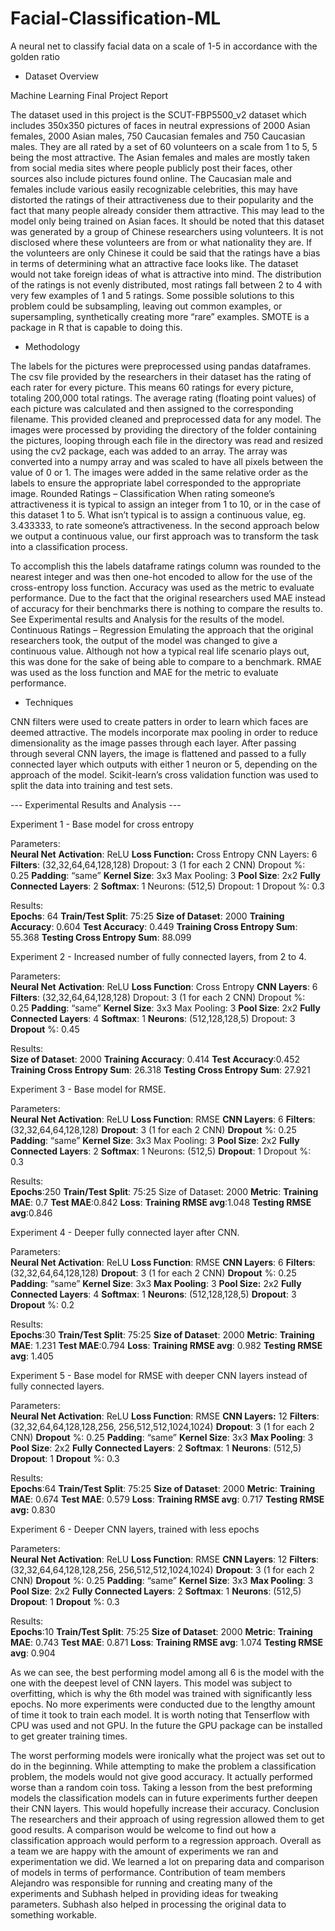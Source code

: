 # Facial-Classification-ML
A neural net to classify facial data on a scale of 1-5 in accordance with the golden ratio

* Dataset Overview

Machine Learning Final Project Report

The dataset used in this project is the SCUT-FBP5500_v2 dataset which includes 350x350 pictures of faces in neutral expressions of 2000 Asian females, 2000 Asian males, 750 Caucasian females and 750 Caucasian males. They are all rated by a set of 60 volunteers on a scale from 1 to 5, 5 being the most attractive. The Asian females and males are mostly taken from social media sites where people publicly post their faces, other sources also include pictures found online.
The Caucasian male and females include various easily recognizable celebrities, this may have distorted the ratings of their attractiveness due to their popularity and the fact that many people already consider them attractive. This may lead to the model only being trained on Asian faces.
It should be noted that this dataset was generated by a group of Chinese researchers using volunteers. It is not disclosed where these volunteers are from or what nationality they are. If the volunteers are only Chinese it could be said that the ratings have a bias in terms of determining what an attractive face looks like. The dataset would not take foreign ideas of what is attractive into mind.
The distribution of the ratings is not evenly distributed, most ratings fall between 2 to 4 with very few examples of 1 and 5 ratings. Some possible solutions to this problem could be subsampling, leaving out common examples, or supersampling, synthetically creating more “rare” examples. SMOTE is a package in R that is capable to doing this.

* Methodology

The labels for the pictures were preprocessed using pandas dataframes. The csv file provided by the researchers in their dataset has the rating of each rater for every picture. This means 60 ratings for every picture, totaling 200,000 total ratings. The average rating (floating point values) of each picture was calculated and then assigned to the corresponding filename. This provided cleaned and preprocessed data for any model.
The images were processed by providing the directory of the folder containing the pictures, looping through each file in the directory was read and resized using the cv2 package, each was added to an array. The array was converted into a numpy array and was scaled to have all pixels between the value of 0 or 1. The images were added in the same relative order as the labels to ensure the appropriate label corresponded to the appropriate image.
Rounded Ratings – Classification
When rating someone’s attractiveness it is typical to assign an integer from 1 to 10, or in the case of this dataset 1 to 5. What isn’t typical is to assign a continuous value, eg. 3.433333, to
rate someone’s attractiveness. In the second approach below we output a continuous value, our first approach was to transform the task into a classification process.

To accomplish this the labels dataframe ratings column was rounded to the nearest integer and was then one-hot encoded to allow for the use of the cross-entropy loss function. Accuracy was used as the metric to evaluate performance. Due to the fact that the original researchers used MAE instead of accuracy for their benchmarks there is nothing to compare the results to. See Experimental results and Analysis for the results of the model.
Continuous Ratings – Regression
Emulating the approach that the original researchers took, the output of the model was changed to give a continuous value. Although not how a typical real life scenario plays out, this was done for the sake of being able to compare to a benchmark. RMAE was used as the loss function and MAE for the metric to evaluate performance.

* Techniques

CNN filters were used to create patters in order to learn which faces are deemed attractive. The models incorporate max pooling in order to reduce dimensionality as the image passes through each layer. After passing through several CNN layers, the image is flattened and passed to a fully connected layer which outputs with either 1 neuron or 5, depending on the approach of the model. Scikit-learn’s cross validation function was used to split the data into training and test sets.

  --- Experimental Results and Analysis ---
  
Experiment 1 - Base model for cross entropy

Parameters:   
              **Neural Net**
              **Activation**: ReLU
              **Loss Function:** Cross Entropy CNN Layers: 6
              **Filters**: (32,32,64,64,128,128) Dropout: 3 (1 for each 2 CNN) Dropout %: 0.25
              **Padding**: “same”
              **Kernel Size**: 3x3 Max Pooling: 3
              **Pool Size**: 2x2
              **Fully Connected Layers**: 2
              **Softmax**: 1 Neurons: (512,5) Dropout: 1 Dropout %: 0.3
              
Results:      
              **Epochs**: 64
              **Train/Test Split**: 75:25
              **Size of Dataset**: 2000 
              **Training Accuracy**: 0.604 
              **Test Accuracy**: 0.449 
              **Training Cross Entropy Sum**: 55.368
              **Testing Cross Entropy Sum**: 88.099
              
Experiment 2 - Increased number of fully connected layers, from 2 to 4.

Parameters:   
              **Neural Net**
              **Activation**: ReLU
              **Loss Function**: Cross Entropy 
              **CNN Layers**: 6
              **Filters**: (32,32,64,64,128,128) Dropout: 3 (1 for each 2 CNN) Dropout %: 0.25
              **Padding**: “same”
              **Kernel Size**: 3x3 Max Pooling: 3
              **Pool Size**: 2x2
              **Fully Connected Layers**: 4
              **Softmax**: 1
              **Neurons**: (512,128,128,5) Dropout: 3
              **Dropout** %: 0.45
              
Results:      
              **Size of Dataset**: 2000 
              **Training Accuracy**: 0.414 
              **Test Accuracy**:0.452 
              **Training Cross Entropy Sum**: 26.318
              **Testing Cross Entropy Sum**: 27.921
              
Experiment 3 - Base model for RMSE.

Parameters:   
              **Neural Net Activation**: ReLU 
              **Loss Function**: RMSE 
              **CNN Layers**: 6
              **Filters**: (32,32,64,64,128,128) 
              **Dropout**: 3 (1 for each 2 CNN) 
              **Dropout** %: 0.25
              **Padding**: “same”
              **Kernel Size**: 3x3 Max Pooling: 3
              **Pool Size**: 2x2
              **Fully Connected Layers**: 2
              **Softmax**: 1 Neurons: (512,5) 
              **Dropout**: 1 Dropout %: 0.3
              
Results:      
              **Epochs**:250
              **Train/Test Split**: 75:25 Size of Dataset: 2000 
              **Metric**:
              **Training MAE**: 0.7
              **Test MAE**:0.842
              **Loss**:
              **Training RMSE avg**:1.048 
              **Testing RMSE avg**:0.846
              
Experiment 4 - Deeper fully connected layer after CNN.

Parameters:   
              **Neural Net Activation**: ReLU 
              **Loss Function**: RMSE 
              **CNN Layers**: 6
              **Filters**: (32,32,64,64,128,128) 
              **Dropout**: 3 (1 for each 2 CNN) 
              **Dropout** %: 0.25
              **Padding**: “same”
              **Kernel Size**: 3x3 
              **Max Pooling**: 3
              **Pool Size:** 2x2
              **Fully Connected Layers**: 4
              **Softmax**: 1
              **Neurons**: (512,128,128,5) 
              **Dropout**: 3
              **Dropout** %: 0.2
              
Results:      
              **Epochs**:30
              **Train/Test Split**: 75:25 
              **Size of Dataset**: 2000 
              **Metric**:
              **Training MAE**: 1.231
              **Test MAE**:0.794
              **Loss**:
              **Training RMSE avg**: 0.982 
              **Testing RMSE avg**: 1.405
              
Experiment 5 - Base model for RMSE with deeper CNN layers instead of fully connected layers.

Parameters:   
              **Neural Net Activation**: ReLU 
              **Loss Function**: RMSE 
              **CNN Layers:** 12
              **Filters**: (32,32,64,64,128,128,256, 256,512,512,1024,1024)
              **Dropout**: 3 (1 for each 2 CNN) 
              **Dropout** %: 0.25
              **Padding**: “same”
              **Kernel Size**: 3x3
              **Max Pooling**: 3 
              **Pool Size**: 2x2
              **Fully Connected Layers**: 2 
              **Softmax**: 1
              **Neurons**: (512,5) 
              **Dropout**: 1
              **Dropout** %: 0.3
              
Results:      
              **Epochs**:64
              **Train/Test Split**: 75:25 
              **Size of Dataset**: 2000 
              **Metric**:
              **Training MAE**: 0.674
              **Test MAE**: 0.579
              **Loss**:
              **Training RMSE avg**: 0.717 
              **Testing RMSE avg:** 0.830
              
Experiment 6 - Deeper CNN layers, trained with less epochs

Parameters:   
              **Neural Net Activation**: ReLU 
              **Loss Function**: RMSE 
              **CNN Layers**: 12
              **Filters**: (32,32,64,64,128,128,256, 256,512,512,1024,1024)
              **Dropout**: 3 (1 for each 2 CNN) 
              **Dropout** %: 0.25
              **Padding**: “same”
              **Kernel Size**: 3x3
              **Max Pooling**: 3 
              **Pool Size**: 2x2
              **Fully Connected Layers**: 2 
              **Softmax**: 1
              **Neurons**: (512,5) 
              **Dropout**: 1
              **Dropout** %: 0.3
              
Results:     
              **Epochs**:10
              **Train/Test Split**: 75:25 
              **Size of Dataset**: 2000 
              **Metric**:
              **Training MAE**: 0.743
              **Test MAE**: 0.871
              **Loss**:
              **Training RMSE avg**: 1.074 
              **Testing RMSE avg**: 0.904


As we can see, the best performing model among all 6 is the model with the one with the deepest level of CNN layers. This model was subject to overfitting, which is why the 6th model was trained with significantly less epochs.
No more experiments were conducted due to the lengthy amount of time it took to train each model. It is worth noting that Tenserflow with CPU was used and not GPU. In the future the GPU package can be installed to get greater training times.

The worst performing models were ironically what the project was set out to do in the beginning. While attempting to make the problem a classification problem, the models would not give good accuracy. It actually performed worse than a random coin toss.
Taking a lesson from the best preforming models the classification models can in future experiments further deepen their CNN layers. This would hopefully increase their accuracy.
Conclusion
The researchers and their approach of using regression allowed them to get good results. A comparison would be welcome to find out how a classification approach would perform to a regression approach.
Overall as a team we are happy with the amount of experiments we ran and experimentation we did. We learned a lot on preparing data and comparison of models in terms of performance.
Contribution of team members
Alejandro was responsible for running and creating many of the experiments and Subhash helped in providing ideas for tweaking parameters. Subhash also helped in processing the original data to something workable.

